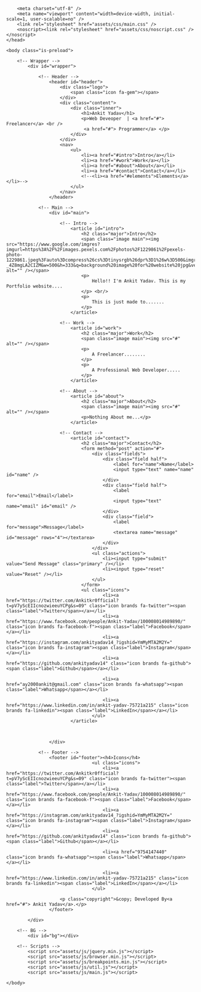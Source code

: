 <!DOCTYPE HTML>
<!--
	Dimension by HTML5 UP
	html5up.net | @ajlkn
	Free for personal and commercial use under the CCA 3.0 license (html5up.net/license)
-->
<html>
	<head>
		<title>Tree.ai</title>
		
		<meta charset="utf-8" />
		<meta name="viewport" content="width=device-width, initial-scale=1, user-scalable=no" />
		<link rel="stylesheet" href="assets/css/main.css" />
		<noscript><link rel="stylesheet" href="assets/css/noscript.css" /></noscript>
	</head>

	<body class="is-preload">

		<!-- Wrapper -->
			<div id="wrapper">

				<!-- Header -->
					<header id="header">
						<div class="logo">
							<span class="icon fa-gem"></span>
						</div>
						<div class="content">
							<div class="inner">
								<h1>Ankit Yadav</h1>
								<p>Web Deveoper  | <a href="#">  Freelancer</a> <br />
								 <a href="#"> Programmer</a> </p>
							</div>
						</div>
						<nav>
							<ul>
								<li><a href="#intro">Intro</a></li>
								<li><a href="#work">Work</a></li>
								<li><a href="#about">About</a></li>
								<li><a href="#contact">Contact</a></li>
								<!--<li><a href="#elements">Elements</a></li>-->
							</ul>
						</nav>
					</header>

				<!-- Main -->
					<div id="main">

						<!-- Intro -->
							<article id="intro">
								<h2 class="major">Intro</h2>
								<span class="image main"><img src="https://www.google.com/imgres?imgurl=https%3A%2F%2Fimages.pexels.com%2Fphotos%2F1229861%2Fpexels-photo-1229861.jpeg%3Fauto%3Dcompress%26cs%3Dtinysrgb%26dpr%3D1%26w%3D500&imgrefurl=https%3A%2F%2Fwww.pexels.com%2Fsearch%2Fwebsite%2520background%2F&tbnid=wcXsZgBNPJAQfM&vet=12ahUKEwismsaKgbf4AhW1_TgGHeagAycQMygDegUIARDJAQ..i&docid=-_4Z8mgLA2CIZM&w=500&h=333&q=background%20image%20for%20website%20jpg&ved=2ahUKEwismsaKgbf4AhW1_TgGHeagAycQMygDegUIARDJAQ.jpg" alt="" /></span>
								<p>
									Hello!! I'm Ankit Yadav. This is my Portfolio website.... 
								</p> <br/>
								<p>
									This is just made to.......
								</p>
							</article>

						<!-- Work -->
							<article id="work">
								<h2 class="major">Work</h2>
								<span class="image main"><img src="#" alt="" /></span>
								<p>
									A Freelancer........ 
								</p>
								<p>
									A Professional Web Developer.....
								</p>
							</article>

						<!-- About -->
							<article id="about">
								<h2 class="major">About</h2>
								<span class="image main"><img src="#" alt="" /></span>
								<p>Nothing About me...</p>
							</article>

						<!-- Contact -->
							<article id="contact">
								<h2 class="major">Contact</h2>
								<form method="post" action="#">
									<div class="fields">
										<div class="field half">
											<label for="name">Name</label>
											<input type="text" name="name" id="name" />
										</div>
										<div class="field half">
											<label for="email">Email</label>
											<input type="text" name="email" id="email" />
										</div>
										<div class="field">
											<label for="message">Message</label>
											<textarea name="message" id="message" rows="4"></textarea>
										</div>
									</div>
									<ul class="actions">
										<li><input type="submit" value="Send Message" class="primary" /></li>
										<li><input type="reset" value="Reset" /></li>
									</ul>
								</form>
								<ul class="icons">
										<li><a href="https://twitter.com/Ankitkr0fficial?t=pV7yScEIIcnozwieeuYCPg&s=09" class="icon brands fa-twitter"><span class="label">Twitter</span></a></li>
										<li><a href="https://www.facebook.com/people/Ankit-Yadav/100008014989890/" class="icon brands fa-facebook-f"><span class="label">Facebook</span></a></li>
										<li><a href="https://instagram.com/ankityadav14_?igshid=YmMyMTA2M2Y=" class="icon brands fa-instagram"><span class="label">Instagram</span></a></li>
										<li><a href="https://github.com/ankityadav14" class="icon brands fa-github"><span class="label">Github</span></a></li>

										<li><a href="ay2000ankit@gmail.com" class="icon brands fa-whatsapp"><span class="label">Whatsapp</span></a></li>

										<li><a href="https://www.linkedin.com/in/ankit-yadav-75721a215" class="icon brands fa-linkedin"><span class="label">LinkedIn</span></a></li>
									</ul>
							</article>

						

					</div>

				<!-- Footer -->
					<footer id="footer"><h4>Icons</h4>
									<ul class="icons">
										<li><a href="https://twitter.com/Ankitkr0fficial?t=pV7yScEIIcnozwieeuYCPg&s=09" class="icon brands fa-twitter"><span class="label">Twitter</span></a></li>
										<li><a href="https://www.facebook.com/people/Ankit-Yadav/100008014989890/" class="icon brands fa-facebook-f"><span class="label">Facebook</span></a></li>
										<li><a href="https://instagram.com/ankityadav14_?igshid=YmMyMTA2M2Y=" class="icon brands fa-instagram"><span class="label">Instagram</span></a></li>
										<li><a href="https://github.com/ankityadav14" class="icon brands fa-github"><span class="label">Github</span></a></li>

										<li><a href="9754147440" class="icon brands fa-whatsapp"><span class="label">Whatsapp</span></a></li>

										<li><a href="https://www.linkedin.com/in/ankit-yadav-75721a215" class="icon brands fa-linkedin"><span class="label">LinkedIn</span></a></li>
									</ul>
		
						<p class="copyright">&copy; Developed By<a href="#"> Ankit Yadav</a>.</p>
					</footer>

			</div>

		<!-- BG -->
			<div id="bg"></div>

		<!-- Scripts -->
			<script src="assets/js/jquery.min.js"></script>
			<script src="assets/js/browser.min.js"></script>
			<script src="assets/js/breakpoints.min.js"></script>
			<script src="assets/js/util.js"></script>
			<script src="assets/js/main.js"></script>

	</body>
</html>
